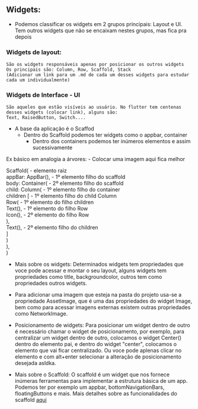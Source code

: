 ## Widgets: 
- Podemos classificar os widgets em 2 grupos principais: Layout e UI. Tem outros widgets que 
não se encaixam nestes grupos, mas fica pra depois

### Widgets de layout: 
    São os widgets responsáveis apenas por posicionar os outros widgets
    Os principais são: Column, Row, Scaffold, Stack 
    (Adicionar um link para um .md de cada um desses widgets para estudar cada um individualmente)

### Widgets de Interface - UI
    São aqueles que estão visíveis ao usuário. No flutter tem centenas desses widgets (colocar link), alguns são:
    Text, RaisedButton, Switch....

- A base da aplicação é o Scaffod
    - Dentro do Scaffold podemos ter widgets como o appbar, container
        - Dentro dos containers podemos ter inúmeros elementos e assim sucessivamente


Ex básico em analogia a árvores: - Colocar uma imagem aqui fica melhor

Scaffold( - elemento raiz
    <br>appBar: AppBar(), - 1º elemento filho do scaffold
    <br>body: Container( - 2º elemento filho do scaffold
        <br>child: Column( - 1º elemento filho do container
            <br>children [ - 1º elemento filho do child Column
                <br>Row( - 1º elemento do filho children
                    <br>    Text(), - 1º elemento do filho Row
                    <br>    Icon(), - 2º elemento do filho Row
                <br>),
                <br>Text(), - 2º elemento filho do children
            <br>]
        <br>)
    <br>),
<br>)


- Mais sobre os widgets: 
    Determinados widgets tem propriedades que voce pode acessar e montar o seu layout,
    alguns widgets tem propriedades como title, backgroundcolor, outros tem como propriedades outros widgets.

- Para adicionar uma imagem que esteja na pasta do projeto usa-se a propriedade AssetImage, que é uma
    das propriedades do widget Image, bem como para acessar imagens externas existem outras propriedades como NetworkImage.

- Posicionamento de widgets:
    Para posicionar um widget dentro de outro é necessário chamar o widget de posicionamento, por exemplo, para centralizar um widget dentro de outro, colocamos o widget Center() dentro do elemento pai, e dentro do widget "center", colocamos o elemento que vai ficar centralizado. Ou voce pode aplenas clicar no elemento e com alt+enter selecionar a alteração de posicionamento desejada asldka.

- Mais sobre o Scaffold: O scaffold é um widget que nos fornece inúmeras ferramentas para implementar a estrutura básica de um app. Podemos ter por exemplo um appbar, bottomNavigationBars, floatingButtons e mais. Mais detalhes sobre as funcionalidades do scaffold [aqui](https://medium.com/flutterdevs/know-your-widgets-scaffold-in-flutter-292b8bc1281)
